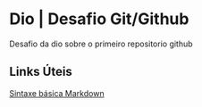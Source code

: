 # Dio | Desafio Git/Github
Desafio da dio sobre o primeiro repositorio github

## Links Úteis

[Sintaxe básica Markdown](https://www.markdownguide.org/)
